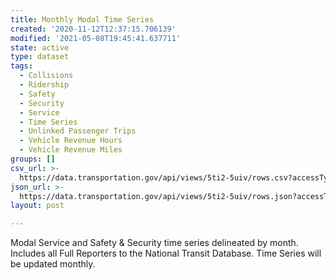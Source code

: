 ```yaml
---
title: Monthly Modal Time Series
created: '2020-11-12T12:37:15.706139'
modified: '2021-05-08T19:45:41.637711'
state: active
type: dataset
tags:
  - Collisions
  - Ridership
  - Safety
  - Security
  - Service
  - Time Series
  - Unlinked Passenger Trips
  - Vehicle Revenue Hours
  - Vehicle Revenue Miles
groups: []
csv_url: >-
  https://data.transportation.gov/api/views/5ti2-5uiv/rows.csv?accessType=DOWNLOAD
json_url: >-
  https://data.transportation.gov/api/views/5ti2-5uiv/rows.json?accessType=DOWNLOAD
layout: post

---
```

Modal Service and Safety & Security time series delineated by month. Includes all Full Reporters to the National Transit Database. Time Series will be updated monthly.
